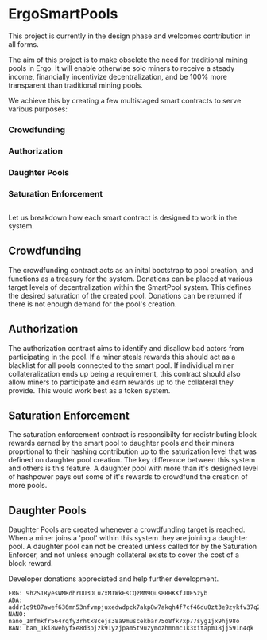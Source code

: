 # ErgoSmartPools

This project is currently in the design phase and welcomes contribution in all forms.


The aim of this project is to make obselete the need for traditional mining pools in Ergo. It will enable otherwise solo miners to receive a steady income, financially incentivize decentralization, and be 100% more transparent than traditional mining pools.

We achieve this by creating a few multistaged smart contracts to serve various purposes: 
###	Crowdfunding
###	Authorization 
###	Daughter Pools
###	Saturation Enforcement 
	

##
Let us breakdown how each smart contract is designed to work in the system.

## Crowdfunding
The crowdfunding contract acts as an inital bootstrap to pool creation, and functions as a treasury for the system. Donations can be placed at various target levels of decentralization within the SmartPool system. This defines the desired saturation of the created pool. Donations can be returned if there is not enough demand for the pool's creation.

## Authorization
The authorization contract aims to identify and disallow bad actors from participating in the pool. If a miner steals rewards this should act as a blacklist for all pools connected to the smart pool. 
If individiual miner collateralization ends up being a requirement, this contract should also allow miners to participate and earn rewards up to the collateral they provide. This would work best as a token system. 

## Saturation Enforcement

The saturation enforcement contract is responsibilty for redistributing block rewards earned by the smart pool to daughter pools and their miners proprtional to their hashing contribution up to the saturization level that was defined on daughter pool creation. The key difference between this system and others is this feature. A daughter pool with more than it's designed level of hashpower pays out some of it's rewards to crowdfund the creation of more pools.

## Daughter Pools
Daughter Pools are created whenever a crowdfunding target is reached. When a miner joins a 'pool' within this system they are joining a daughter pool. A daughter pool can not be created unless called for by the Saturation Enforcer, and not unless enough collateral exists to cover the cost of a block reward.



Developer donations appreciated and help further development.
	
	ERG: 9h2S1RyesWMRdhrUU3DLuZxMTWkEsCQzMM9Qus8RHKKfJUE5zyb
	ADA: addr1q9t87awef636mn53nfvmpjuxedwdpck7akp8w7akqh4f7cf46du0zt3e9zykfv37q2gxdkdzwllytzy56r64zxkf8g0sr5uh43
	NANO: nano_1mfmkfr564rqfy3rhtx8cejs38a9muscekbar75o8fk7xp77syg1jx9hj98o
	BAN: ban_1ki8wehyfxe8d3pjzk91yzjpam5t9uzymozhmnmc1k3xitapm18jj591n4qk
